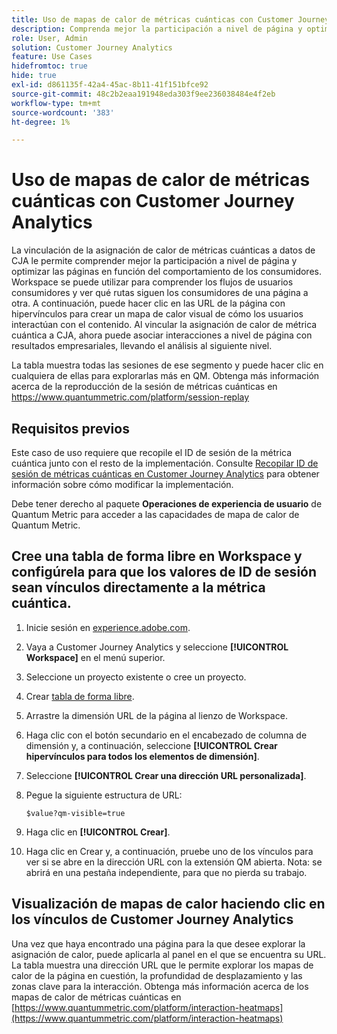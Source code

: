 ```yaml
---
title: Uso de mapas de calor de métricas cuánticas con Customer Journey Analytics
description: Comprenda mejor la participación a nivel de página y optimice las páginas en función del comportamiento del consumidor mediante los datos del mapa de calor de la métrica cuántica.
role: User, Admin
solution: Customer Journey Analytics
feature: Use Cases
hidefromtoc: true
hide: true
exl-id: d861135f-42a4-45ac-8b11-41f151bfce92
source-git-commit: 48c2b2eaa191948eda303f9ee236038484e4f2eb
workflow-type: tm+mt
source-wordcount: '383'
ht-degree: 1%

---
```


# Uso de mapas de calor de métricas cuánticas con Customer Journey Analytics

La vinculación de la asignación de calor de métricas cuánticas a datos de CJA le permite comprender mejor la participación a nivel de página y optimizar las páginas en función del comportamiento de los consumidores. Workspace se puede utilizar para comprender los flujos de usuarios consumidores y ver qué rutas siguen los consumidores de una página a otra. A continuación, puede hacer clic en las URL de la página con hipervínculos para crear un mapa de calor visual de cómo los usuarios interactúan con el contenido.  Al vincular la asignación de calor de métrica cuántica a CJA, ahora puede asociar interacciones a nivel de página con resultados empresariales, llevando el análisis al siguiente nivel.

La tabla muestra todas las sesiones de ese segmento y puede hacer clic en cualquiera de ellas para explorarlas más en QM.  Obtenga más información acerca de la reproducción de la sesión de métricas cuánticas en https://www.quantummetric.com/platform/session-replay

## Requisitos previos

Este caso de uso requiere que recopile el ID de sesión de la métrica cuántica junto con el resto de la implementación. Consulte [Recopilar ID de sesión de métricas cuánticas en Customer Journey Analytics](collect-session-id.md) para obtener información sobre cómo modificar la implementación.

Debe tener derecho al paquete **Operaciones de experiencia de usuario** de Quantum Metric para acceder a las capacidades de mapa de calor de Quantum Metric.

## Cree una tabla de forma libre en Workspace y configúrela para que los valores de ID de sesión sean vínculos directamente a la métrica cuántica.

1. Inicie sesión en [experience.adobe.com](https://experience.adobe.com).
1. Vaya a Customer Journey Analytics y seleccione **[!UICONTROL Workspace]** en el menú superior.
1. Seleccione un proyecto existente o cree un proyecto.
1. Crear [tabla de forma libre](/help/analysis-workspace/visualizations/freeform-table/freeform-table.md).
1. Arrastre la dimensión URL de la página al lienzo de Workspace.
1. Haga clic con el botón secundario en el encabezado de columna de dimensión y, a continuación, seleccione **[!UICONTROL Crear hipervínculos para todos los elementos de dimensión]**.
1. Seleccione **[!UICONTROL Crear una dirección URL personalizada]**.
1. Pegue la siguiente estructura de URL:

   ```
   $value?qm-visible=true
   ```

1. Haga clic en **[!UICONTROL Crear]**.

1. Haga clic en Crear y, a continuación, pruebe uno de los vínculos para ver si se abre en la dirección URL con la extensión QM abierta. Nota: se abrirá en una pestaña independiente, para que no pierda su trabajo.


## Visualización de mapas de calor haciendo clic en los vínculos de Customer Journey Analytics

Una vez que haya encontrado una página para la que desee explorar la asignación de calor, puede aplicarla al panel en el que se encuentra su URL. La tabla muestra una dirección URL que le permite explorar los mapas de calor de la página en cuestión, la profundidad de desplazamiento y las zonas clave para la interacción.  Obtenga más información acerca de los mapas de calor de métricas cuánticas en [https://www.quantummetric.com/platform/interaction-heatmaps](https://www.quantummetric.com/platform/interaction-heatmaps)


